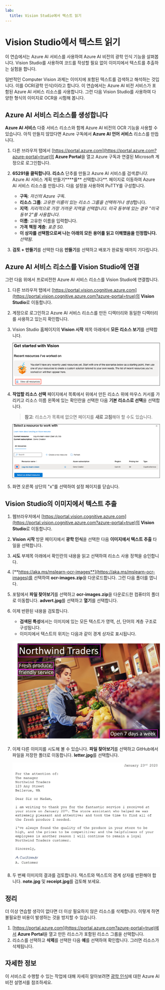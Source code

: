 ```yaml
---
lab:
  title: Vision Studio에서 텍스트 읽기
---
```


# Vision Studio에서 텍스트 읽기

이 연습에서는 Azure AI 서비스를 사용하여 Azure AI 비전의 광학 인식 기능을 살펴봅니다. Vision Studio를 사용하여 코드를 작성할 필요 없이 이미지에서 텍스트를 추출하는 실험을 합니다.

일반적인 Computer Vision 과제는 이미지에 포함된 텍스트를 검색하고 해석하는 것입니다. 이를 OCR(광학 인식)이라고 합니다. 이 연습에서는 Azure AI 비전 서비스가 포함된 Azure AI 서비스 리소스를 사용합니다. 그런 다음 Vision Studio를 사용하여 다양한 형식의 이미지로 OCR을 시험해 봅니다.

## Azure AI 서비스 리소스를 생성합니다

**Azure AI 서비스** 다중 서비스 리소스와 함께 Azure AI 비전의 OCR 기능을 사용할 수 있습니다. 아직 만들지 않았다면 Azure 구독에서 **Azure AI 언어 서비스** 리소스를 만듭니다.

1. 다른 브라우저 탭에서 [https://portal.azure.com](https://portal.azure.com?azure-portal=true)의 **Azure Portal**을 열고 Azure 구독과 연결된 Microsoft 계정으로 로그인합니다.

1. **65291을 클릭합니다. 리소스** 단추를 만들고 Azure AI 서비스를 검색*합니다*. Azure AI 서비스 계획 만들기****를** 선택합니다**. 페이지로 이동하여 Azure AI 서비스 리소스를 만듭니다. 다음 설정을 사용하여 PuTTY를 구성합니다.
    - **구독**: *자신의 Azure 구독*.
    - **리소스 그룹**: *고유한 이름이 있는 리소스 그룹을 선택하거나 생성*합니다.
    - **지역**: *지리적으로 가장 가까운 지역을 선택합니다. 미국 동부에 있는 경우 "미국 동부 2"를 사용합니다*.
    - **이름**: 고유한 이름을 입력합니다.
    - **가격 책정 계층**: *표준 S0.*
    - **이 상자를 선택함으로써 나는 아래의 모든 용어를 읽고 이해했음을 인정합니다.** *선택됨*.

1. **검토 + 만들기**를 선택한 다음 **만들기**를 선택하고 배포가 완료될 때까지 기다립니다.

## Azure AI 서비스 리소스를 Vision Studio에 연결

그런 다음 위에서 프로비전한 Azure AI 서비스 리소스를 Vision Studio에 연결합니다.

1. 다른 브라우저 탭에서 [https://portal.vision.cognitive.azure.com](https://portal.vision.cognitive.azure.com?azure-portal=true)의 **Vision Studio**로 이동합니다.

1. 계정으로 로그인하고 Azure AI 서비스 리소스를 만든 디렉터리와 동일한 디렉터리를 사용하고 있는지 확인합니다.

1. Vision Studio 홈페이지의 **Vision 시작** 제목 아래에서 **모든 리소스 보기**를 선택합니다.

    ![모든 리소스 보기 링크는 Vision Studio에서 Vision 시작 아래에 강조 표시되어 있습니다.](./media/analyze-images-vision/vision-resources.png)

1. **작업할 리소스 선택** 페이지에서 목록에서 위에서 만든 리소스 위에 마우스 커서를 가리키고 리소스 이름 왼쪽에 있는 확인란을 선택한 다음 **기본 리소스로 선택**을 선택합니다.

    > **참고**: 리소스가 목록에 없으면 페이지를 **새로 고침**해야 할 수도 있습니다.

    ![cog-ms-learn-vision-SUFFIX Cognitive Services 리소스가 강조 표시되고 선택된 상태로 작업할 리소스 선택 대화 상자가 표시됩니다. 기본 리소스로 선택 단추가 강조 표시됩니다.](./media/analyze-images-vision/default-resource.png)

1. 화면 오른쪽 상단의 "x"를 선택하여 설정 페이지를 닫습니다.

## Vision Studio의 이미지에서 텍스트 추출
    
1. 웹브라우저에서 [https://portal.vision.cognitive.azure.com](https://portal.vision.cognitive.azure.com?azure-portal=true)의 **Vision Studio**로 이동합니다.

1. **Vision 시작** 방문 페이지에서 **광학 인식**을 선택한 다음 **이미지에서 텍스트 추출** 타일을 선택합니다.

1. **시도** 부제목 아래에서 확인란의 내용을 읽고 선택하여 리소스 사용 정책을 승인합니다.  

1. [**https://aka.ms/mslearn-ocr-images**](https://aka.ms/mslearn-ocr-images)를 선택하여 **ocr-images.zip**을 다운로드합니다. 그런 다음 폴더를 엽니다.

1. 포털에서 **파일 찾아보기**를 선택하고 **ocr-images.zip**을 다운로드한 컴퓨터의 폴더로 이동합니다. **advert.jpg**를 선택하고 **열기**를 선택합니다.

1. 이제 반환된 내용을 검토합니다.
    - **검색된 특성**에서는 이미지에 있는 모든 텍스트가 영역, 선, 단어의 계층 구조로 구성됩니다.
    - 이미지에서 텍스트의 위치는 다음과 같이 경계 상자로 표시됩니다.

    ![윤곽선이 있는 이미지의 텍스트 이미지.](media/read-text-computer-vision/advert-bounding-boxes.jpg)

1. 이제 다른 이미지를 시도해 볼 수 있습니다. **파일 찾아보기**를 선택하고 GitHub에서 파일을 저장한 폴더로 이동합니다. **letter.jpg**를 선택합니다.

    ![입력된 문자의 이미지입니다.](media/read-text-computer-vision/letter.jpg)

1. 두 번째 이미지의 결과를 검토합니다. 텍스트와 텍스트의 경계 상자를 반환해야 합니다. **note.jpg** 및 **receipt.jpg**를 검토해 보세요.

## 정리

더 이상 연습할 생각이 없다면 더 이상 필요하지 않은 리소스를 삭제합니다. 이렇게 하면 불필요한 비용이 발생하는 것을 방지할 수 있습니다.

1. [https://portal.azure.com](https://portal.azure.com?azure-portal=true)에서 **Azure Portal**을 열고 만든 리소스가 포함된 리소스 그룹을 선택합니다.
1. 리소스를 선택하고 **삭제**를 선택한 다음 **예**를 선택하여 확인합니다. 그러면 리소스가 삭제됩니다.

## 자세한 정보

이 서비스로 수행할 수 있는 작업에 대해 자세히 알아보려면 [광학 인식](https://learn.microsoft.com/azure/ai-services/computer-vision/overview-ocr)에 대한 Azure AI 비전 설명서를 참조하세요.
